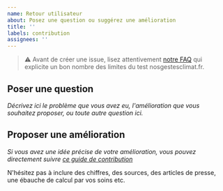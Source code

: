 ```yaml
---
name: Retour utilisateur
about: Posez une question ou suggérez une amélioration
title: ''
labels: contribution
assignees: ''
---
```


> ⚠️ Avant de créer une issue, lisez attentivement [notre FAQ](https://nosgestesclimat.fr/questions-frequentes) qui explicite un bon nombre des limites du test nosgestesclimat.fr.

## Poser une question

_Décrivez ici le problème que vous avez eu, l'amélioration que vous souhaitez proposer, ou toute autre question ici._

## Proposer une amélioration

_Si vous avez une idée précise de votre amélioration, vous pouvez directement suivre [ce guide de contribution](https://github.com/incubateur-ademe/nosgestesclimat/blob/master/CONTRIBUTING.md)_

N'hésitez pas à inclure des chiffres, des sources, des articles de presse, une ébauche de calcul par vos soins etc.
